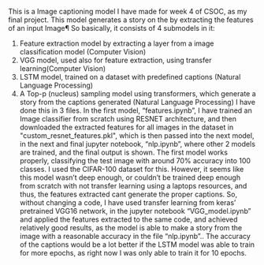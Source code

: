 
This is a Image captioning model I have made for week 4 of CSOC, as my final project. This model generates a story on the by extracting the features of an input Image¶
So basically, it consists of 4 submodels in it:
1.	Feature extraction model by extracting a layer from a image classification model (Computer Vision)
2.	VGG model, used also for feature extraction, using transfer learning(Computer Vision)
3. LSTM model, trained on a dataset with predefined captions (Natural Language Processing)
4. A Top-p (nucleus) sampling model using transformers, which generate a story from the captions generated (Natural Language Processing)
I have done this in 3 files. In the first model, “features.ipynb”, I have trained an Image classifier from scratch using RESNET architecture, and then downloaded the extracted features for all images in the dataset in "custom_resnet_features.pkl", which is then passed into the next model, in the next and final jupyter notebook, “nlp.ipynb”, where other 2 models are trained, and the final output is shown.
The first model works properly, classifying the test image with around 70% accuracy into 100 classes. I used the CIFAR-100 dataset for this. However, it seems like this model wasn’t deep enough, or couldn’t be trained deep enough from scratch with not transfer learning using a laptops resources, and thus, the features extracted cant generate the proper captions.
So, without changing a code, I have used transfer learning from keras’ pretrained VGG16 network, in the jupyter notebook “VGG_model.ipynb” and applied the features extracted to the same code, and achieved relatively good results, as the model is able to make a story from the image with a reasonable accuracy in the file “nlp.ipynb”.. 
The accuracy of the captions would be a lot better if the LSTM model was able to train for more epochs, as right now I was only able to train it for 10 epochs.


